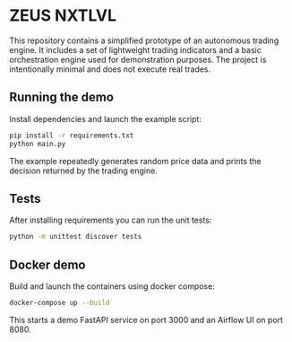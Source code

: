 # ZEUS NXTLVL

This repository contains a simplified prototype of an autonomous trading engine. It includes a set of lightweight trading indicators and a basic orchestration engine used for demonstration purposes.  The project is intentionally minimal and does not execute real trades.

## Running the demo

Install dependencies and launch the example script:

```bash
pip install -r requirements.txt
python main.py
```

The example repeatedly generates random price data and prints the decision returned by the trading engine.

## Tests

After installing requirements you can run the unit tests:

```bash
python -m unittest discover tests
```

## Docker demo

Build and launch the containers using docker compose:

```bash
docker-compose up --build
```

This starts a demo FastAPI service on port 3000 and an Airflow UI on port 8080.
